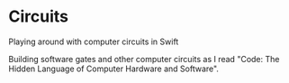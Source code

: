 # Circuits
Playing around with computer circuits in Swift

Building software gates and other computer circuits as I read "Code: The Hidden Language of Computer Hardware and Software".
